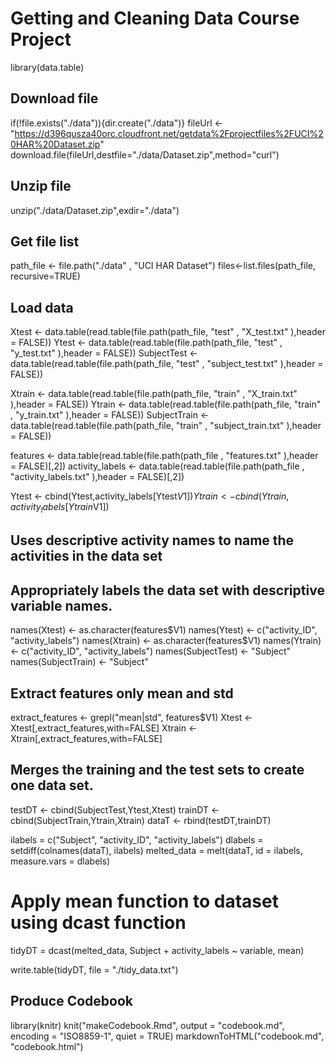 # Getting and Cleaning Data Course Project
library(data.table)

## Download file
if(!file.exists("./data")){dir.create("./data")}
fileUrl <- "https://d396qusza40orc.cloudfront.net/getdata%2Fprojectfiles%2FUCI%20HAR%20Dataset.zip"
download.file(fileUrl,destfile="./data/Dataset.zip",method="curl")

## Unzip file
unzip("./data/Dataset.zip",exdir="./data")

## Get file list
path_file <- file.path("./data" , "UCI HAR Dataset")
files<-list.files(path_file, recursive=TRUE)

## Load data
Xtest  <- data.table(read.table(file.path(path_file, "test" , "X_test.txt" ),header = FALSE))
Ytest  <- data.table(read.table(file.path(path_file, "test" , "y_test.txt" ),header = FALSE))
SubjectTest  <- data.table(read.table(file.path(path_file, "test" , "subject_test.txt" ),header = FALSE))

Xtrain  <- data.table(read.table(file.path(path_file, "train" , "X_train.txt" ),header = FALSE))
Ytrain  <- data.table(read.table(file.path(path_file, "train" , "y_train.txt" ),header = FALSE))
SubjectTrain  <- data.table(read.table(file.path(path_file, "train" , "subject_train.txt" ),header = FALSE))

features <- data.table(read.table(file.path(path_file , "features.txt" ),header = FALSE)[,2])
activity_labels <- data.table(read.table(file.path(path_file , "activity_labels.txt" ),header = FALSE)[,2])

Ytest <- cbind(Ytest,activity_labels[Ytest$V1])
Ytrain <- cbind(Ytrain,activity_labels[Ytrain$V1])

## Uses descriptive activity names to name the activities in the data set
## Appropriately labels the data set with descriptive variable names.

names(Xtest) <- as.character(features$V1)
names(Ytest) <- c("activity_ID", "activity_labels")
names(Xtrain) <- as.character(features$V1)
names(Ytrain) <- c("activity_ID", "activity_labels")
names(SubjectTest) <- "Subject"
names(SubjectTrain) <- "Subject"

## Extract features only mean and std
extract_features <- grepl("mean|std", features$V1)
Xtest <- Xtest[,extract_features,with=FALSE]
Xtrain <- Xtrain[,extract_features,with=FALSE]

## Merges the training and the test sets to create one data set.
testDT <- cbind(SubjectTest,Ytest,Xtest)
trainDT <- cbind(SubjectTrain,Ytrain,Xtrain)
dataT <- rbind(testDT,trainDT)

ilabels   = c("Subject", "activity_ID", "activity_labels")
dlabels = setdiff(colnames(dataT), ilabels)
melted_data = melt(dataT, id = ilabels, measure.vars = dlabels)

# Apply mean function to dataset using dcast function
tidyDT   = dcast(melted_data, Subject + activity_labels ~ variable, mean)

write.table(tidyDT, file = "./tidy_data.txt")

## Produce Codebook
library(knitr)
knit("makeCodebook.Rmd", output = "codebook.md", encoding = "ISO8859-1", quiet = TRUE)
markdownToHTML("codebook.md", "codebook.html")
